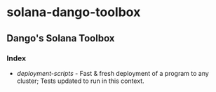 # solana-dango-toolbox

## Dango's Solana Toolbox

### Index

- *deployment-scripts* - Fast & fresh deployment of a program to any cluster; Tests updated to run in this context.